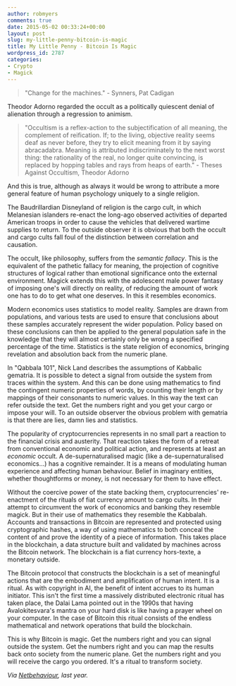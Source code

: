 ```yaml
---
author: robmyers
comments: true
date: 2015-05-02 00:33:24+00:00
layout: post
slug: my-little-penny-bitcoin-is-magic
title: My Little Penny - Bitcoin Is Magic
wordpress_id: 2787
categories:
- Crypto
- Magick
---
```


<blockquote>"Change for the machines." - Synners, Pat Cadigan</blockquote>



Theodor Adorno regarded the occult as a politically quiescent denial of alienation through a regression to animism.



<blockquote>"Occultism is a reflex-action to the subjectification of all meaning, the complement of reification. If; to the living, objective reality seems deaf as never before, they try to elicit meaning from it by saying abracadabra. Meaning is attributed indiscriminately to the next worst thing: the rationality of the real, no longer quite convincing, is replaced by hopping tables and rays from heaps of earth."
- Theses Against Occultism, Theodor Adorno</blockquote>


And this is true, although as always it would be wrong to attribute a more general feature of human psychology uniquely to a single religion.

The Baudrillardian Disneyland of religion is the cargo cult, in which Melanesian islanders re-enact the long-ago observed activities of departed American troops in order to cause the vehicles that delivered wartime supplies to return. To the outside observer it is obvious that both the occult and cargo cults fall foul of the distinction between correlation and causation.

The occult, like philosophy, suffers from the _semantic fallacy_. This is the equivalent of the pathetic fallacy for meaning, the projection of cognitive structures of logical rather than emotional significance onto the external environment. Magick extends this with the adolescent male power fantasy of imposing one's will directly on reality, of reducing the amount of work one has to do to get what one deserves. In this it resembles economics.

Modern economics uses statistics to model reality. Samples are drawn from populations, and various tests are used to ensure that conclusions about these samples accurately represent the wider population. Policy based on these conclusions can then be applied to the general population safe in the knowledge that they will almost certainly only be wrong a specified percentage of the time. Statistics is the state religion of economics, bringing revelation and absolution back from the numeric plane.

In "Qabbala 101", Nick Land describes the assumptions of Kabbalic gematria. It is possible to detect a signal from outside the system from traces within the system. And this can be done using mathematics to find the contingent numeric properties of words, by counting their length or by mappings of their consonants to numeric values. In this way the text can refer outside the text. Get the numbers right and you get your cargo or impose your will. To an outside observer the obvious problem with gematria is that there are lies, damn lies and statistics.

The popularity of cryptocurrencies represents in no small part a reaction to the financial crisis and austerity. That reaction takes the form of a retreat from conventional economic and political action, and represents at least an _economic_ occult. A de-supernaturalised magic (like a de-supernaturalised economics...) has a cognitive remainder. It is a means of modulating human experience and affecting human behaviour. Belief in imaginary entities, whether thoughtforms or money, is not necessary for them to have effect.

Without the coercive power of the state backing them, cryptocurrencies' re-enactment of the rituals of fiat currency amount to cargo cults. In their attempt to circumvent the work of economics and banking they resemble magick. But in their use of mathematics they resemble the Kabbalah. Accounts and transactions in Bitcoin are represented and protected using cryptographic hashes, a way of using mathematics to both conceal the content of and prove the identity of a piece of information. This takes place in the blockchain, a data structure built and validated by machines across the Bitcoin network. The blockchain is a fiat currency hors-texte, a monetary outside.

The Bitcoin protocol that constructs the blockchain is a set of meaningful actions that are the embodiment and amplification of human intent. It is a ritual. As with copyright in AI, the benefit of intent accrues to its human initiator. This isn't the first time a massively distributed electronic ritual has taken place, the Dalai Lama pointed out in the 1990s that having Avalokitesvara's mantra on your hard disk is like having a prayer wheel on your computer. In the case of Bitcoin this ritual consists of the endless mathematical and network operations that build the blockchain.

This is why Bitcoin is magic. Get the numbers right and you can signal outside the system. Get the numbers right and you can map the results back onto society from the numeric plane. Get the numbers right and you will receive the cargo you ordered. It's a ritual to transform society.

_Via [Netbehaviour](http://furtherfield.org/netbehaviour/my-little-penny-bitcoin-magic), last year._
